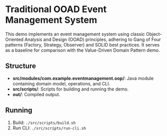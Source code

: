 # Traditional OOAD Event Management System

This demo implements an event management system using classic Object-Oriented Analysis and Design (OOAD) principles, adhering to Gang of Four patterns (Factory, Strategy, Observer) and SOLID best practices. It serves as a baseline for comparison with the Value-Driven Domain Pattern demo.

## Structure
- **src/modules/com.example.eventmanagement.oop/**: Java module containing domain model, operations, and CLI.
- **src/scripts/**: Scripts for building and running the demo.
- **out/**: Compiled output.

## Running
1. Build: `./src/scripts/build.sh`
2. Run CLI: `./src/scripts/run-cli.sh`
